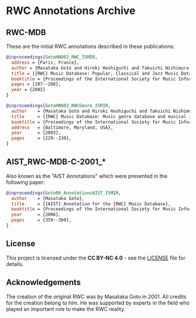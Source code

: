 # RWC Annotations Archive



## RWC-MDB

These are the initial RWC annotations described in these publications:

```bibtex
@inproceedings{GotoHNO02_RWC_ISMIR,
  address = {Paris, France},
  author = {Masataka Goto and Hiroki Hashiguchi and Takuichi Nishimura and Ryuichi Oka},
  title = {{RWC} Music Database: Popular, Classical and Jazz Music Databases},
  booktitle = {Proceedings of the International Society for Music Information Retrieval Conference ({ISMIR})},
  pages = {287--288},
  year = {2002}
}
```

```bibtex
@inproceedings{GotoHNO03_RWCGenre_ISMIR,
  author    = {Masataka Goto and Hiroki Hashiguchi and Takuichi Nishimura and Ryuichi Oka},
  title     = {{RWC} Music Database: Music genre database and musical instrument sound database},
  booktitle = {Proceedings of the International Society for Music Information Retrieval Conference ({ISMIR})},
  address   = {Baltimore, Maryland, USA},
  year      = {2003},
  pages     = {229--230},
}
```

## AIST_RWC-MDB-C-2001_*

Also known as the "AIST Annotations" which were presented in the following paper:

```bibtex
@inproceedings{Goto06_AnnotationsAIST_ISMIR,
  author    = {Masataka Goto},
  title     = {{AIST} Annotation for the {RWC} Music Database},
  booktitle = {Proceedings of the International Society for Music Information Retrieval Conference ({ISMIR})},
  year      = {2006},
  pages     = {359--360},
}
```

## License

This project is licensed under the **CC BY-NC 4.0** - see the [LICENSE](./LICENSE) file for details.

## Acknowledgements

The creation of the original RWC was by Masataka Goto in 2001. All credits for the creation belong to him.
He was supported by experts in the field who played an important role to make the RWC reality.
